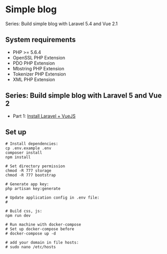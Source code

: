 # Simple blog

Series: Build simple blog with Laravel 5.4 and Vue 2.1

## System requirements
- PHP >= 5.6.4
- OpenSSL PHP Extension
- PDO PHP Extension
- Mbstring PHP Extension
- Tokenizer PHP Extension
- XML PHP Extension

## Series: Build simple blog with Laravel 5 and Vue 2
- Part 1: [Install Laravel + VueJS](https://viblo.asia/huukimit/posts/V3m5WEPEZO7)

## Set up
```$xslt
# Install dependencies:
cp .env.example .env
composer install
npm install

# Set directory permission
chmod -R 777 storage
chmod -R 777 bootstrap

# Generate app key:
php artisan key:generate

# Update application config in .env file:
#

# Build css, js:
npm run dev

# Run machine with docker-compose
# Set up docker-compose before
# docker-compose up -d

# add your domain in file hosts:
# sudo nano /etc/hosts
```
